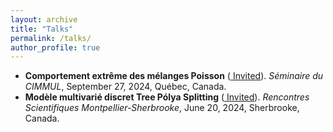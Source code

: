 ```yaml
---
layout: archive
title: "Talks"
permalink: /talks/
author_profile: true
---
```



- **Comportement extrême des mélanges Poisson** (<ins> Invited</ins>). *Séminaire du CIMMUL*, September 27, 2024, Québec, Canada. 
- **Modèle multivarié discret Tree Pólya Splitting** (<ins> Invited</ins>). *Rencontres Scientifiques Montpellier-Sherbrooke*, June 20, 2024, Sherbrooke, Canada.
